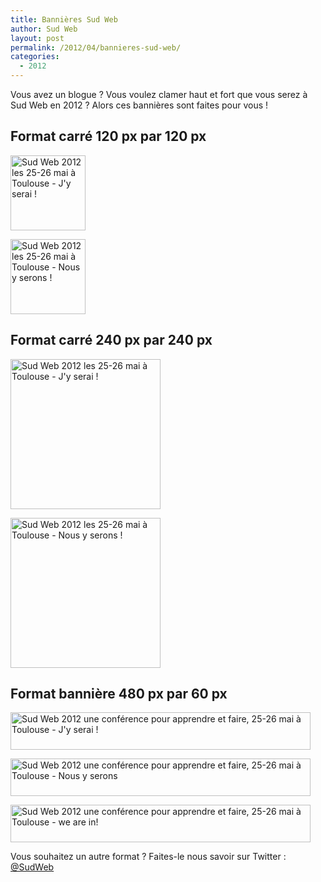 ```yaml
---
title: Bannières Sud Web
author: Sud Web
layout: post
permalink: /2012/04/bannieres-sud-web/
categories:
  - 2012
---
```

Vous avez un blogue ? Vous voulez clamer haut et fort que vous serez à Sud Web en 2012 ? Alors ces bannières sont faites pour vous !

<!--more-->

## Format carré 120 <abbr>px</abbr> par 120 <abbr>px</abbr>

[<img class="alignnone size-full wp-image-691" title="Bannière J'y serai, 120 par 120" src="http://sudweb.fr/2012/wp-content/uploads/2012/04/Banniere2012-120px.png" alt="Sud Web 2012 les 25-26 mai à Toulouse - J'y serai !" width="120" height="120" />][1]

[<img class="alignnone size-full wp-image-690" title="Bannière Nous y serons, 120 par 120" src="http://sudweb.fr/2012/wp-content/uploads/2012/04/Banniere2012-120px-nous.png" alt="Sud Web 2012 les 25-26 mai à Toulouse - Nous y serons !" width="120" height="120" />][2]

## Format carré 240 <abbr>px</abbr> par 240 <abbr>px</abbr>

[<img class="alignnone size-full wp-image-693" title="bannière j'y serai, 240 par 240" src="http://sudweb.fr/2012/wp-content/uploads/2012/04/Banniere2012-240px.png" alt="Sud Web 2012 les 25-26 mai à Toulouse - J'y serai !" width="240" height="240" />][3]

[<img class="alignnone size-full wp-image-692" title="Bannière nous y serons, 240 par 240" src="http://sudweb.fr/2012/wp-content/uploads/2012/04/Banniere2012-240px-nous.png" alt="Sud Web 2012 les 25-26 mai à Toulouse - Nous y serons !" width="240" height="240" />][4]

## Format bannière 480 <abbr>px</abbr> par 60 <abbr>px</abbr>

[<img class="alignnone size-full wp-image-694" title="Bannière J'y serai, 480 par 60" src="http://sudweb.fr/2012/wp-content/uploads/2012/04/Banniere2012-480-j-y-serai.png" alt="Sud Web 2012 une conférence pour apprendre et faire, 25-26 mai à Toulouse - J'y serai !" width="480" height="60" />][5]

[<img class="alignnone size-full wp-image-695" title="Bannière Nous y serons, 480 par 60" src="http://sudweb.fr/2012/wp-content/uploads/2012/04/Banniere2012-480-Nous-y-serons.png" alt="Sud Web 2012 une conférence pour apprendre et faire, 25-26 mai à Toulouse - Nous y serons" width="480" height="60" />][6]

[<img class="alignnone size-full wp-image-696" title="Bannière nous y serons en anglais, 480 par 60" src="http://sudweb.fr/2012/wp-content/uploads/2012/04/Banniere2012-480-we.png" alt="Sud Web 2012 une conférence pour apprendre et faire, 25-26 mai à Toulouse - we are in!" width="480" height="60" />][7]

Vous souhaitez un autre format ? Faites-le nous savoir sur Twitter : [@SudWeb][8]

 [1]: http://sudweb.fr/2012/wp-content/uploads/2012/04/Banniere2012-120px.png
 [2]: http://sudweb.fr/2012/wp-content/uploads/2012/04/Banniere2012-120px-nous.png
 [3]: http://sudweb.fr/2012/wp-content/uploads/2012/04/Banniere2012-240px.png
 [4]: http://sudweb.fr/2012/wp-content/uploads/2012/04/Banniere2012-240px-nous.png
 [5]: http://sudweb.fr/2012/wp-content/uploads/2012/04/Banniere2012-480-j-y-serai.png
 [6]: http://sudweb.fr/2012/wp-content/uploads/2012/04/Banniere2012-480-Nous-y-serons.png
 [7]: http://sudweb.fr/2012/wp-content/uploads/2012/04/Banniere2012-480-we.png
 [8]: http://twitter.com/sudweb